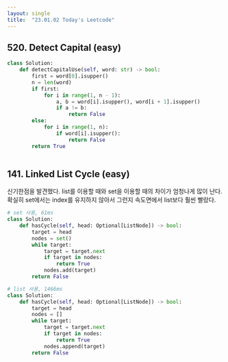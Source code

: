 ```yaml
---
layout: single
title:  "23.01.02 Today's Leetcode"
---
```


## 520. Detect Capital (easy)

```python
class Solution:
    def detectCapitalUse(self, word: str) -> bool:
        first = word[0].isupper()
        n = len(word)
        if first:
            for i in range(1, n - 1):
                a, b = word[i].isupper(), word[i + 1].isupper()
                if a != b:
                    return False
        else:
            for i in range(1, n):
                if word[i].isupper():
                    return False
        return True
        
```

## 141. Linked List Cycle (easy)

신기한점을 발견했다. list를 이용할 때와 set을 이용할 때의 차이가 엄청나게 많이 난다. 확실히 set에서는 index를 유지하지 않아서 그런지
속도면에서 list보다 훨씬 빨랐다. 

```python
# set 사용, 61ms
class Solution:
    def hasCycle(self, head: Optional[ListNode]) -> bool:
        target = head
        nodes = set()
        while target:
            target = target.next
            if target in nodes:
                return True
            nodes.add(target)
        return False
```

```python
# list 사용, 1466ms
class Solution:
    def hasCycle(self, head: Optional[ListNode]) -> bool:
        target = head
        nodes = []
        while target:
            target = target.next
            if target in nodes:
                return True
            nodes.append(target)
        return False
```
